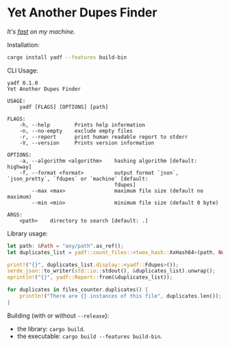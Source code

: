 # Yet Another Dupes Finder

*It's [fast][benchmarks] on my machine.*

Installation:

```bash
cargo install yadf --features build-bin
```

CLI Usage:

```
yadf 0.1.0
Yet Another Dupes Finder

USAGE:
    yadf [FLAGS] [OPTIONS] [path]

FLAGS:
    -h, --help        Prints help information
    -n, --no-empty    exclude empty files
    -r, --report      print human readable report to stderr
    -V, --version     Prints version information

OPTIONS:
    -a, --algorithm <algorithm>    hashing algorithm [default: highway]
    -f, --format <format>          output format `json`, `json_pretty`, `fdupes` or `machine` [default:
                                   fdupes]
        --max <max>                maximum file size (default no maximum)
        --min <min>                minimum file size (default 0 byte)

ARGS:
    <path>    directory to search [default: .]
```

Library usage:

```rust
let path: &Path = "any/path".as_ref();
let duplicates_list = yadf::count_files::<twox_hash::XxHash64>(path, None);

print!("{}", duplicates_list.display::<yadf::Fdupes>());
serde_json::to_writer(std::io::stdout(), &duplicates_list).unwrap();
eprintln!("{}", yadf::Report::from(&duplicates_list));

for duplicates in files_counter.duplicates() {
    println!("There are {} instances of this file", duplicates.len());
}
```

Building (with or without `--release`):
- the library: `cargo build`.
- the executable: `cargo build --features build-bin`.

[benchmarks]: bench.md
